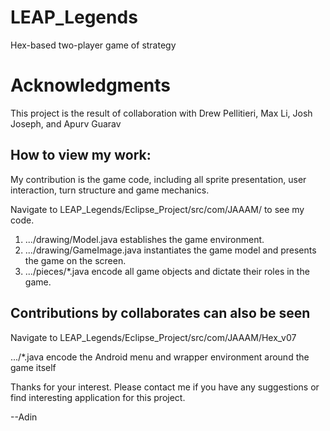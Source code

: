 # LEAP_Legends
Hex-based two-player game of strategy

# Acknowledgments
This project is the result of collaboration with Drew Pellitieri, Max Li, Josh Joseph, and Apurv Guarav

## How to view my work:
My contribution is the game code, including all sprite presentation, user interaction, turn structure and game mechanics.

Navigate to LEAP_Legends/Eclipse_Project/src/com/JAAAM/ to see my code.

1. .../drawing/Model.java establishes the game environment.
2. .../drawing/GameImage.java instantiates the game model and presents the game on the screen.
3. .../pieces/*.java encode all game objects and dictate their roles in the game.

## Contributions by collaborates can also be seen
Navigate to LEAP_Legends/Eclipse_Project/src/com/JAAAM/Hex_v07

.../*.java encode the Android menu and wrapper environment around the game itself

Thanks for your interest. Please contact me if you have any suggestions or find interesting application for this project.

--Adin